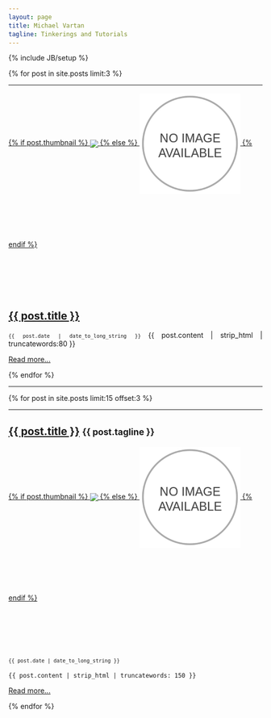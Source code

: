 ```yaml
---
layout: page
title: Michael Vartan
tagline: Tinkerings and Tutorials
---
```

{% include JB/setup %}
<div class="row">
  <style>
  .postdescription {
    text-align:left;
    text-align:justify;
  }
  .thumbnail {
    min-height:200px;
    line-height:200px;
    text-align:center !important;

  }
  .thumbnail img {
    max-height:200px !important;
    max-width:200px;
    display:inline-block;
    text-align:center !important;
   display: inline-block !important;
    vertical-align: middle !important;
  }

  </style>
  {% for post in site.posts limit:3 %}
  <div class="col-sm-4">
    <hr class="visible-xs visible-sm"/>
    <a class="thumbnail"href="{{ BASE_PATH }}{{ post.url }}">
  {% if post.thumbnail %}
    <img src="{{ post.thumbnail }}"/>
  {% else %}
    <img src="/images/placeholder-thumbnail-medium.png"/>
  {% endif %}
  </a>
  <h2>
    <a href="{{ BASE_PATH }}{{ post.url }}">{{ post.title }}</a>
  </h2>
  <p class="postdescription">
                  <small><code>{{ post.date | date_to_long_string }}</code></small>
  {{ post.content | strip_html | truncatewords:80 }}
  </p>
  <p>
  <a class="btn btn-primary" href="{{ BASE_PATH }}{{ post.url }}">Read more...</a>
  </p>
  </div>
  {% endfor %}
</div>
<hr/>
<div class="row">
<script async src="//pagead2.googlesyndication.com/pagead/js/adsbygoogle.js"></script>
<!-- Responsive-Schejoule -->
<ins class="adsbygoogle"
     style="display:block"
     data-ad-client="ca-pub-7388947224467540"
     data-ad-slot="6925392360"
     data-ad-format="auto"></ins>
<script>
(adsbygoogle = window.adsbygoogle || []).push({});
</script>
</div>

{% for post in site.posts limit:15 offset:3 %}
<hr/>
<div class="row">
  <div class="col-sm-4 col-md-3 ">
</div>
<div class="col-sm-8 col-md-9">
  <p><h2><a href="{{ BASE_PATH }}{{ post.url }}">{{ post.title }}</a> <small>{{ post.tagline }}</small></h2></p>
</div>
<div class="col-sm-4 col-md-3">
  <a href="{{ BASE_PATH }}{{ post.url }}" class="thumbnail">
  {% if post.thumbnail %}
    <img src="{{ post.thumbnail }}" />
  {% else %}
    <img src="/images/placeholder-thumbnail-medium.png"/>
  {% endif %}
</a>
  </div>
  <div class="col-sm-8 col-md-9">
  <p>
      <small><code>{{ post.date | date_to_long_string }}</code></small>

    {{ post.content | strip_html | truncatewords: 150 }}
  </p>
  <p>
  <a class="btn btn-primary" href="{{ BASE_PATH }}{{ post.url }}">Read more...</a>
  </p>
  </div>
</div>
{% endfor %}

